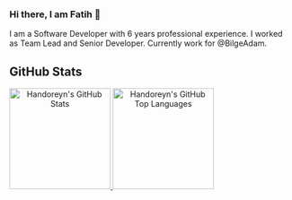### Hi there, I am Fatih 👋
I am a Software Developer with 6 years professional experience. I worked as Team Lead and Senior Developer. Currently work for @BilgeAdam.
 

## GitHub Stats

<a href="https://github.com/handoreyn" align="center">
  <img height="180em" src="https://github-readme-stats.vercel.app/api?username=handoreyn&show_icons=true&theme=shades-of-purple&count_private=true" alt="Handoreyn's GitHub Stats" />
  <img height="180em" src="https://github-readme-stats.vercel.app/api/top-langs/?username=handoreyn&theme=shades-of-purple&layout=compact" 
    alt="Handoreyn's GitHub Top Languages" />
</a>
<!--
**handoreyn/handoreyn** is a ✨ _special_ ✨ repository because its `README.md` (this file) appears on your GitHub profile.

Here are some ideas to get you started:

- 🔭 I’m currently working on ...
- 🌱 I’m currently learning ...
- 👯 I’m looking to collaborate on ...
- 🤔 I’m looking for help with ...
- 💬 Ask me about ...
- 📫 How to reach me: ...
- 😄 Pronouns: ...
- ⚡ Fun fact: ...
-->
